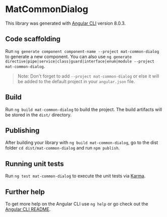 # MatCommonDialog

This library was generated with [Angular CLI](https://github.com/angular/angular-cli) version 8.0.3.

## Code scaffolding

Run `ng generate component component-name --project mat-common-dialog` to generate a new component. You can also use `ng generate directive|pipe|service|class|guard|interface|enum|module --project mat-common-dialog`.
> Note: Don't forget to add `--project mat-common-dialog` or else it will be added to the default project in your `angular.json` file. 

## Build

Run `ng build mat-common-dialog` to build the project. The build artifacts will be stored in the `dist/` directory.

## Publishing

After building your library with `ng build mat-common-dialog`, go to the dist folder `cd dist/mat-common-dialog` and run `npm publish`.

## Running unit tests

Run `ng test mat-common-dialog` to execute the unit tests via [Karma](https://karma-runner.github.io).

## Further help

To get more help on the Angular CLI use `ng help` or go check out the [Angular CLI README](https://github.com/angular/angular-cli/blob/master/README.md).
